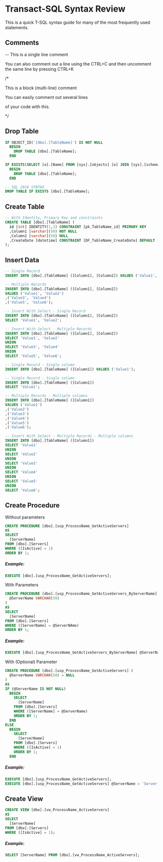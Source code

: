 # Transact-SQL Syntax Review

This is a quick T-SQL syntax guide for many of the most frequently used statements.

Comments 
--
-- This is a single line comment

You can also comment out a line using the CTRL+C and then uncomment the same line by pressing CTRL+K

/*
  
  This is a block (multi-line) comment

  You can easily comment out several lines

  of your code with this.

*/

Drop Table
--
```SQL
IF OBJECT_ID('[dbo].[TableName]') IS NOT NULL
  BEGIN
    DROP TABLE [dbo].[TableName];
  END

IF EXISTS(SELECT [o].[Name] FROM [sys].[objects] [o] JOIN [sys].[schemas] [s] ON [o].[schema_id] = [s].[schema_id] WHERE ([o].[Name] = 'TableName' AND [s].[name] = 'dbo' AND [o].[type] = 'U'))
  BEGIN
    DROP TABLE [dbo].[TableName];
  END

-- SQL 2016 SYNTAX
DROP TABLE IF EXISTS [dbo].[TableName];
```

Create Table
--
```SQL
-- With Identity, Primary Key and constraints
CREATE TABLE [dbo].[TableName] (
  id [int] IDENTITY(1,1) CONSTRAINT [pk_TableName_id] PRIMARY KEY
  ,Column1 [varchar](50) NOT NULL
  ,Column2 [varchar](50) NULL
  ,CreateDate [datetime] CONSTRAINT [DF_TableName_CreateDate] DEFAULT (GETDATE())
);
```

Insert Data
--
```SQL
-- Single Record
INSERT INTO [dbo].[TableName] ([Column1], [Column2]) VALUES ('Value1', 'Value2');

-- Multiple Records
INSERT INTO [dbo].[TableName] ([Column1], [Column2]) 
VALUES ('Value1', 'Value2')
,('Value3', 'Value4')
,('Value5', 'Value6');

-- Insert With Select - Single Record
INSERT INTO [dbo].[TableName] ([Column1], [Column2]) 
SELECT 'Value1', 'Value2';

-- Insert With Select - Multiple Records
INSERT INTO [dbo].[TableName] ([Column1], [Column2]) 
SELECT 'Value1', 'Value2'
UNION
SELECT 'Value3', 'Value4'
UNION
SELECT 'Value5', 'Value6';

-- Single Record - Single column
INSERT INTO [dbo].[TableName] ([Column1]) VALUES ('Value1');

-- Single Record - Single column
INSERT INTO [dbo].[TableName] ([Column1]) 
SELECT 'Value1';

-- Multiple Records - Multiple columns
INSERT INTO [dbo].[TableName] ([Column1]) 
VALUES ('Value1')
,('Value2')
,('Value3')
,('Value4')
,('Value5')
,('Value6');

-- Insert With Select - Multiple Records - Multiple columns
INSERT INTO [dbo].[TableName] ([Column1]) 
SELECT 'Value1'
UNION
SELECT 'Value2'
UNION
SELECT 'Value3'
UNION
SELECT 'Value4'
UNION
SELECT 'Value5'
UNION
SELECT 'Value6';

```


Create Procedure
--
Without parameters

```SQL
CREATE PROCEDURE [dbo].[usp_ProcessName_GetActiveServers] 
AS
SELECT 
  [ServerName]
FROM [dbo].[Servers]
WHERE ([IsActive] = 1)
ORDER BY 1;
```
##### Example:
```SQL
EXECUTE [dbo].[usp_ProcessName_GetActiveServers];
```

With Parameters

```SQL
CREATE PROCEDURE [dbo].[usp_ProcessName_GetActiveServers_ByServerName] (
  @ServerName VARCHAR(50)
)
AS
SELECT 
  [ServerName]
FROM [dbo].[Servers]
WHERE ([ServerName] = @ServerNAme)
ORDER BY 1;
```
##### Example:
```SQL
EXECUTE [dbo].[usp_ProcessName_GetActiveServers_ByServerName] @ServerName = 'Server';
```

With (Optional) Parameter

```SQL
CREATE PROCEDURE [dbo].[usp_ProcessName_GetActiveServers] (
  @ServerName VARCHAR(50) = NULL
)
AS
IF (@ServerName IS NOT NULL)
  BEGIN
    SELECT 
      [ServerName]
    FROM [dbo].[Servers]
    WHERE ([ServerName] = @ServerName)
    ORDER BY 1;
  END
ELSE
  BEGIN
    SELECT 
      [ServerName]
    FROM [dbo].[Servers]
    WHERE ([IsActive] = 1)
    ORDER BY 1;
  END
```
##### Example:
```SQL
EXECUTE [dbo].[usp_ProcessName_GetActiveServers];
EXECUTE [dbo].[usp_ProcessName_GetActiveServers] @ServerName = 'Server';
```

Create View
--
```SQL
CREATE VIEW [dbo].[vw_ProcessName_ActiveServers]
AS
SELECT 
  [ServerName]
FROM [dbo].[Servers]
WHERE ([IsActive] = 1);
```
##### Example:
```SQL
SELECT [ServerName] FROM [dbo].[vw_ProcessName_ActiveServers];
```
